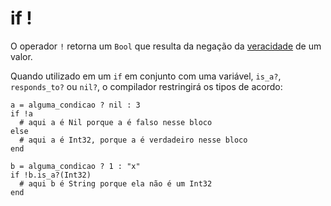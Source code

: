# if !

O operador `!` retorna um `Bool` que resulta da negação da [veracidade](truthy_and_falsey_values.html) de um valor.

Quando utilizado em um `if` em conjunto com uma variável, `is_a?`, `responds_to?` ou `nil?`, o compilador restringirá os tipos de acordo:

```crystal
a = alguma_condicao ? nil : 3
if !a
  # aqui a é Nil porque a é falso nesse bloco
else
  # aqui a é Int32, porque a é verdadeiro nesse bloco
end
```

```crystal
b = alguma_condicao ? 1 : "x"
if !b.is_a?(Int32)
  # aqui b é String porque ela não é um Int32
end
```
